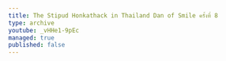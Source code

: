 ```yaml
---
title: The Stipud Honkathack in Thailand Dan of Smile ครั้งที่ 8
type: archive
youtube: _vHHe1-9pEc
managed: true
published: false
---
```

